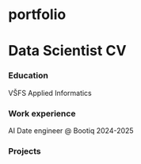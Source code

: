 # portfolio
# Data Scientist CV
### Education
VŠFS Applied Informatics
### Work experience
AI Date engineer @ Bootiq 2024-2025
### Projects
